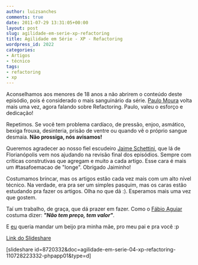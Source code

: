 ```yaml
---
author: luizsanches
comments: true
date: 2011-07-29 13:31:05+00:00
layout: post
slug: agilidade-em-serie-xp-refactoring
title: Agilidade em Série - XP - Refactoring
wordpress_id: 2022
categories:
- Artigos
- técnico
tags:
- refactoring
- xp
---
```


Aconselhamos aos menores de 18 anos a não abrirem o conteúdo deste episódio, pois é considerado o mais sanguinário da série. [Paulo Moura](http://twitter.com/paulociecomp) volta mais uma vez, agora falando sobre Refactoring. Paulo, valeu o esforço e dedicação!




Repetimos. Se você tem problema cardíaco, de pressão, enjoo, asmático, bexiga frouxa, desinteria, prisão de ventre ou quando vê o próprio sangue desmaia. **Não prossiga, nós avisamos!**




Queremos agradecer ao nosso fiel escudeiro [Jaime Schettini](http://twitter.com/jaimeschettini), que lá de Florianópolis vem nos ajudando na revisão final dos episódios. Sempre com críticas construtivas que agregam e muito a cada artigo. Esse cara é mais um #tasafoemacao de "longe". Obrigado Jaiminho!




Costumamos brincar, mas os artigos estão cada vez mais com um alto nível técnico. Na verdade, era pra ser um simples pasquim, mas os caras estão estudando pra fazer os artigos. Olha no que dá :). Esperamos mais uma vez que gostem.




Taí um trabalho, de graça, que dá prazer em fazer. Como o [Fábio Aguiar](http://twitter.com/fabyogr) costuma dizer: **_"Não tem preço, tem valor"_**.




E [eu](http://twitter.com/luizgrsanches) queria mandar um beijo pra minha mãe, pro meu pai e pra você :p




[Link do Slideshare](http://www.slideshare.net/tasafo/agilidade-em-srie-xp-refactoring)


[slideshare id=8720332&doc=agilidade-em-serie-04-xp-refactoring-110728223332-phpapp01&type=d]
